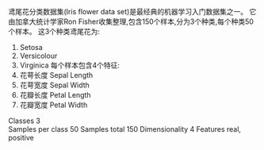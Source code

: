 鸢尾花分类数据集(Iris flower data set)是最经典的机器学习入门数据集之一。
它由加拿大统计学家Ron Fisher收集整理,包含150个样本,分为3个种类,每个种类50个样本。
这3个种类鸢尾花为:
1. Setosa
2. Versicolour
3. Virginica
每个样本包含4个特征:
1. 花萼长度 Sepal Length
2. 花萼宽度 Sepal Width
3. 花瓣长度 Petal Length
4. 花瓣宽度 Petal Width


Classes  3  
Samples per class  50
Samples total  150
Dimensionality  4
Features  real, positive